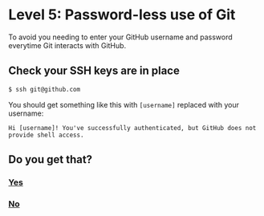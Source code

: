 # Level 5: Password-less use of Git


To avoid you needing to enter your GitHub username and password everytime Git interacts with GitHub.

## Check your SSH keys are in place

```bash
$ ssh git@github.com
```

You should get something like this with `[username]` replaced with your username:

```
Hi [username]! You've successfully authenticated, but GitHub does not provide shell access.
```

## Do you get that?

### [Yes](09-git-config.md)

### [No](06-ssh-keys.md)